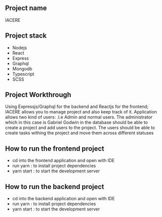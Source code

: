 <!-- @format -->

## Project name

IACERE

## Project stack

- Nodejs
- React
- Express
- Graphql
- Mongodb
- Typescript
- SCSS

## Project Workthrough

Using Expressjs/Graphql for the backend and Reactjs for the frontend; IACERE allows you to manage project and also keep track of it.
Application allows two kind of users: .I.e Admin and normal users. The administrator which in this case is Gabriel Godwin in the database should be able to create a project and add users to the project. The users should be able to create tasks withing the project and move them across different statuses

## How to run the frontend project

- cd into the frontend application and open with IDE
- run yarn : to install project dependencies
- yarn start : to start the development server

## How to run the backend project

- cd into the backend application and open with IDE
- run yarn : to install project dependencies
- yarn start : to start the development server
